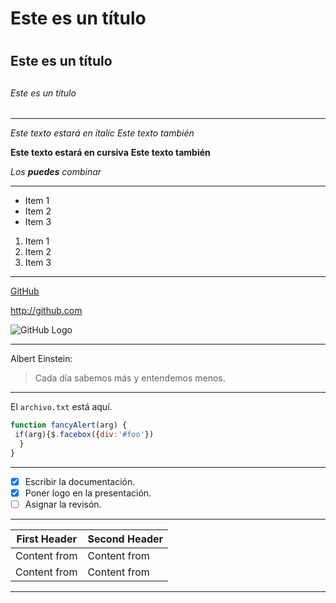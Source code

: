 # Este es un título <h1>

## Este es un título <h2>

###### Este es un título <h6>

------------------------------

*Este texto estará en italic*
_Este texto también_

**Este texto estará en cursiva**
__Este texto también__

_Los **puedes** combinar_

------------------------------

* Item 1
* Item 2
* Item 3

1. Item 1
2. Item 2
3. Item 3
   
   
------------------------------


[GitHub](http://github.com)

http://github.com

![GitHub Logo](https://github.githubassets.com/images/modules/logos_page/GitHub-Mark.png)

------------------------------

Albert Einstein:
> Cada día sabemos más
> y entendemos menos.

------------------------------

El `archivo.txt` está aquí.
```javascript
function fancyAlert(arg) {
 if(arg){$.facebox({div:'#foo'})
  }
}
```
------------------------------

- [x] Escribir la documentación.
- [x] Poner logo en la presentación.
- [ ] Asignar la revisón.
------------------------------

First Header | Second Header
------------ | -------------
Content from | Content from
Content from | Content from

------------------------------


